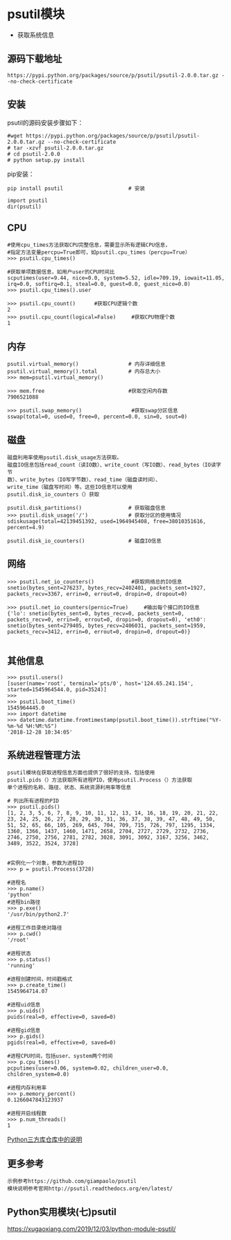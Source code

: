 # psutil模块
- 获取系统信息

## 源码下载地址

    https://pypi.python.org/packages/source/p/psutil/psutil-2.0.0.tar.gz --no-check-certificate

## 安装

psutil的源码安装步骤如下：

```
#wget https://pypi.python.org/packages/source/p/psutil/psutil-2.0.0.tar.gz --no-check-certificate
# tar -xzvf psutil-2.0.0.tar.gz
# cd psutil-2.0.0
# python setup.py install
```

pip安装：

```
pip install psutil                     # 安装

import psutil
dir(psutil)
```

## CPU
```
#使用cpu_times方法获取CPU完整信息，需要显示所有逻辑CPU信息，
#指定方法变量percpu=True即可，如psutil.cpu_times（percpu=True）
>>> psutil.cpu_times()

#获取单项数据信息，如用户user的CPU时间比
scputimes(user=9.44, nice=0.0, system=5.52, idle=709.19, iowait=11.05, irq=0.0, softirq=0.1, steal=0.0, guest=0.0, guest_nice=0.0)
>>> psutil.cpu_times().user

>>> psutil.cpu_count()      #获取CPU逻辑个数
2
>>> psutil.cpu_count(logical=False)     #获取CPU物理个数
1

```


## 内存
```
psutil.virtual_memory()                # 内存详细信息
psutil.virtual_memory().total          # 内存总大小
>>> mem=psutil.virtual_memory()

>>> mem.free                           #获取空闲内存数
7906521088

>>> psutil.swap_memory()                #获取swap分区信息
sswap(total=0, used=0, free=0, percent=0.0, sin=0, sout=0)
```

## 磁盘

    磁盘利用率使用psutil.disk_usage方法获取。
    磁盘IO信息包括read_count（读IO数）、write_count（写IO数）、read_bytes（IO读字节
    数）、write_bytes（IO写字节数）、read_time（磁盘读时间）、
    write_time（磁盘写时间）等。这些IO信息可以使用
    psutil.disk_io_counters（）获取


```
psutil.disk_partitions()               # 获取磁盘信息
>>> psutil.disk_usage('/')             # 获取分区的使用情况
sdiskusage(total=42139451392, used=1964945408, free=38010351616, percent=4.9)

psutil.disk_io_counters()              # 磁盘IO信息
```

## 网络
```
>>> psutil.net_io_counters()            #获取网络总的IO信息
snetio(bytes_sent=276237, bytes_recv=2402401, packets_sent=1927, packets_recv=3367, errin=0, errout=0, dropin=0, dropout=0)

>>> psutil.net_io_counters(pernic=True)     #输出每个接口的IO信息
{'lo': snetio(bytes_sent=0, bytes_recv=0, packets_sent=0, packets_recv=0, errin=0, errout=0, dropin=0, dropout=0), 'eth0': snetio(bytes_sent=279405, bytes_recv=2406031, packets_sent=1959, packets_recv=3412, errin=0, errout=0, dropin=0, dropout=0)}


```
## 其他信息
```
>>> psutil.users()
[suser(name='root', terminal='pts/0', host='124.65.241.154', started=1545964544.0, pid=3524)]
>>>
>>> psutil.boot_time()
1545964445.0
>>> import datetime
>>> datetime.datetime.fromtimestamp(psutil.boot_time()).strftime("%Y-%m-%d %H:%M:%S")
'2018-12-28 10:34:05'
```

## 系统进程管理方法

    psutil模块在获取进程信息方面也提供了很好的支持，包括使用
    psutil.pids（）方法获取所有进程PID，使用psutil.Process（）方法获取
    单个进程的名称、路径、状态、系统资源利用率等信息

```
# 列出所有进程的PID
>>> psutil.pids()
[1, 2, 3, 5, 6, 7, 8, 9, 10, 11, 12, 13, 14, 16, 18, 19, 20, 21, 22, 23, 24, 25, 26, 27, 28, 29, 30, 31, 36, 37, 38, 39, 47, 48, 49, 50, 51, 52, 65, 66, 105, 269, 645, 704, 709, 715, 726, 797, 1295, 1334, 1360, 1366, 1437, 1460, 1471, 2658, 2704, 2727, 2729, 2732, 2736, 2746, 2750, 2756, 2781, 2782, 3028, 3091, 3092, 3167, 3256, 3462, 3489, 3522, 3524, 3728]


#实例化一个对象，参数为进程ID
>>> p = psutil.Process(3728)

#进程名
>>> p.name()
'python'
#进程bin路径
>>> p.exe()
'/usr/bin/python2.7'

#进程工作目录绝对路径
>>> p.cwd()
'/root'

#进程状态
>>> p.status()
'running'

#进程创建时间，时间戳格式
>>> p.create_time()
1545964714.07

#进程uid信息
>>> p.uids()
puids(real=0, effective=0, saved=0)

#进程gid信息
>>> p.gids()
pgids(real=0, effective=0, saved=0)

#进程CPU时间，包括user、system两个时间
>>> p.cpu_times()
pcputimes(user=0.06, system=0.02, children_user=0.0, children_system=0.0)

#进程内存利用率
>>> p.memory_percent()
0.1266047843123937

#进程开启线程数
>>> p.num_threads()
1
```

[Python三方库仓库中的说明](https://pypi.org/project/psutil/)
## 更多参考

    示例参考https://github.com/giampaolo/psutil
    模块说明参考官网http://psutil.readthedocs.org/en/latest/



## Python实用模块(七)psutil

https://xugaoxiang.com/2019/12/03/python-module-psutil/

